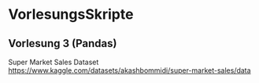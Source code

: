 # VorlesungsSkripte

## Vorlesung 3 (Pandas)
Super Market Sales Dataset 
https://www.kaggle.com/datasets/akashbommidi/super-market-sales/data

